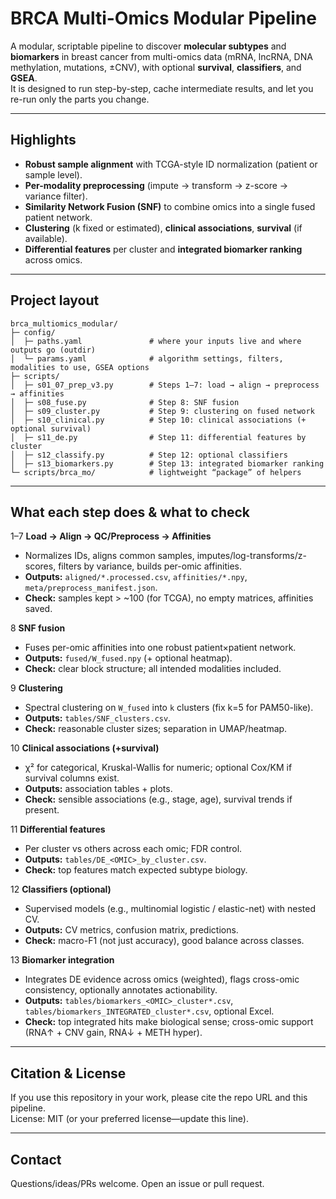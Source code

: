 # BRCA Multi-Omics Modular Pipeline

A modular, scriptable pipeline to discover **molecular subtypes** and **biomarkers** in breast cancer from multi-omics data (mRNA, lncRNA, DNA methylation, mutations, ±CNV), with optional **survival**, **classifiers**, and **GSEA**.  
It is designed to run step-by-step, cache intermediate results, and let you re-run only the parts you change.

---

## Highlights
- **Robust sample alignment** with TCGA-style ID normalization (patient or sample level).
- **Per-modality preprocessing** (impute → transform → z-score → variance filter).
- **Similarity Network Fusion (SNF)** to combine omics into a single fused patient network.
- **Clustering** (k fixed or estimated), **clinical associations**, **survival** (if available).
- **Differential features** per cluster and **integrated biomarker ranking** across omics.

---

## Project layout

```
brca_multiomics_modular/
├─ config/
│  ├─ paths.yaml               # where your inputs live and where outputs go (outdir)
│  └─ params.yaml              # algorithm settings, filters, modalities to use, GSEA options
├─ scripts/
│  ├─ s01_07_prep_v3.py        # Steps 1–7: load → align → preprocess → affinities
│  ├─ s08_fuse.py              # Step 8: SNF fusion
│  ├─ s09_cluster.py           # Step 9: clustering on fused network
│  ├─ s10_clinical.py          # Step 10: clinical associations (+ optional survival)
│  ├─ s11_de.py                # Step 11: differential features by cluster
│  ├─ s12_classify.py          # Step 12: optional classifiers
│  ├─ s13_biomarkers.py        # Step 13: integrated biomarker ranking
└─ scripts/brca_mo/            # lightweight “package” of helpers
```

---

## What each step does & what to check

1–7 **Load → Align → QC/Preprocess → Affinities**  
- Normalizes IDs, aligns common samples, imputes/log-transforms/z-scores, filters by variance, builds per-omic affinities.  
- **Outputs:** `aligned/*.processed.csv`, `affinities/*.npy`, `meta/preprocess_manifest.json`.  
- **Check:** samples kept > ~100 (for TCGA), no empty matrices, affinities saved.

8 **SNF fusion**  
- Fuses per-omic affinities into one robust patient×patient network.  
- **Outputs:** `fused/W_fused.npy` (+ optional heatmap).  
- **Check:** clear block structure; all intended modalities included.

9 **Clustering**  
- Spectral clustering on `W_fused` into `k` clusters (fix k=5 for PAM50-like).  
- **Outputs:** `tables/SNF_clusters.csv`.  
- **Check:** reasonable cluster sizes; separation in UMAP/heatmap.

10 **Clinical associations (+survival)**  
- χ² for categorical, Kruskal-Wallis for numeric; optional Cox/KM if survival columns exist.  
- **Outputs:** association tables + plots.  
- **Check:** sensible associations (e.g., stage, age), survival trends if present.

11 **Differential features**  
- Per cluster vs others across each omic; FDR control.  
- **Outputs:** `tables/DE_<OMIC>_by_cluster.csv`.  
- **Check:** top features match expected subtype biology.

12 **Classifiers (optional)**  
- Supervised models (e.g., multinomial logistic / elastic-net) with nested CV.  
- **Outputs:** CV metrics, confusion matrix, predictions.  
- **Check:** macro-F1 (not just accuracy), good balance across classes.

13 **Biomarker integration**  
- Integrates DE evidence across omics (weighted), flags cross-omic consistency, optionally annotates actionability.  
- **Outputs:** `tables/biomarkers_<OMIC>_cluster*.csv`, `tables/biomarkers_INTEGRATED_cluster*.csv`, optional Excel.  
- **Check:** top integrated hits make biological sense; cross-omic support (RNA↑ + CNV gain, RNA↓ + METH hyper).

---

## Citation & License

If you use this repository in your work, please cite the repo URL and this pipeline.  
License: MIT (or your preferred license—update this line).

---

## Contact

Questions/ideas/PRs welcome. Open an issue or pull request.
